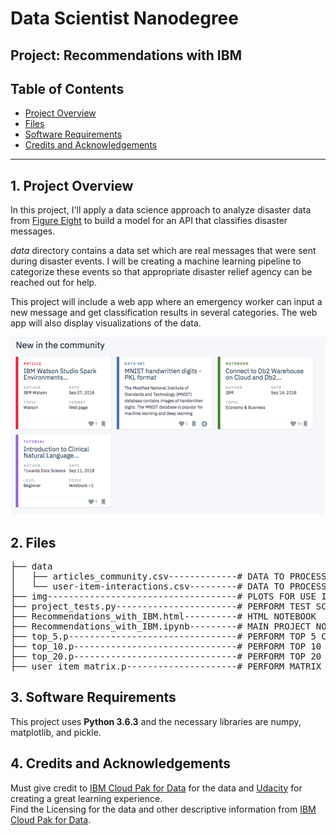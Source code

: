 # Data Scientist Nanodegree

## Project: Recommendations with IBM

## Table of Contents

- [Project Overview](#overview)
- [Files](#files)
- [Software Requirements](#sw)
- [Credits and Acknowledgements](#credits)

***

<a id='overview'></a>

## 1. Project Overview

In this project, I'll apply a data science approach to analyze disaster data from <a href="https://www.figure-eight.com/" target="_blank">Figure Eight</a> to build a model for an API that classifies disaster messages.

_data_ directory contains a data set which are real messages that were sent during disaster events. I will be creating a machine learning pipeline to categorize these events so that appropriate disaster relief agency can be reached out for help.

This project will include a web app where an emergency worker can input a new message and get classification results in several categories. The web app will also display visualizations of the data.

![master](img/ibm.png)

<a id='components'></a>

## 2. Files

<pre>
├── data
│   ├── articles_community.csv-------------# DATA TO PROCESS
│   └── user-item-interactions.csv---------# DATA TO PROCESS
├── img------------------------------------# PLOTS FOR USE IN README
├── project_tests.py-----------------------# PERFORM TEST SCRIPTS
├── Recommendations_with_IBM.html----------# HTML NOTEBOOK
├── Recommendations_with_IBM.ipynb---------# MAIN PROJECT NOTEBOOK
├── top_5.p--------------------------------# PERFORM TOP 5 CALCULATION
├── top_10.p-------------------------------# PERFORM TOP 10 CALCULATION
├── top_20.p-------------------------------# PERFORM TOP 20 CALCULATION
├── user_item_matrix.p---------------------# PERFORM MATRIX FACTORIZATION
</pre>

<a id='sw'></a>

## 3. Software Requirements

This project uses **Python 3.6.3** and the necessary libraries are numpy, matplotlib, and pickle.

<a id='credits'></a>

## 4. Credits and Acknowledgements <a name='licensing'></a>

Must give credit to [IBM Cloud Pak for Data](https://dataplatform.cloud.ibm.com/) for the data and [Udacity](https://www.udacity.com/courses/all) for creating a great learning experience.  
Find the Licensing for the data and other descriptive information from [IBM Cloud Pak for Data](https://dataplatform.cloud.ibm.com/).
